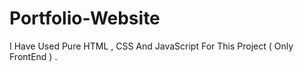# Portfolio-Website
I Have Used Pure HTML , CSS And JavaScript For This  Project ( Only FrontEnd ) .
